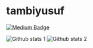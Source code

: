# tambiyusuf

[![Medium Badge](https://img.shields.io/badge/-Medium-757575?style=flat-quare&labelColor=757575&logo=Medium&logoColor=white&link=link)](https://medium.com/@yusufcangir) 

![Github stats 1](https://github-readme-stats.vercel.app/api?username=tambiyusuf&show_icons=true&theme=gradient) 
![Github stats 2](https://github-readme-stats.vercel.app/api?username=tambiyusuf&show_icons=true&theme=radical)
